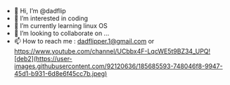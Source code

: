 - 👋 Hi, I’m @dadflip
- 👀 I’m interested in coding
- 🌱 I’m currently learning linux OS
- 💞️ I’m looking to collaborate on ...
- 📫 How to reach me : dadflipper.1@gmail.com or https://www.youtube.com/channel/UCbbx4F-LqcWE5t9BZ34_UPQ![deb2](https://user-images.githubusercontent.com/92120636/185685593-748046f8-9947-45d1-b931-6d8e6f45cc7b.jpeg)


<!---
dadflip/dadflip is a ✨ special ✨ repository because its `README.md` (this file) appears on your GitHub profile.
You can click the Preview link to take a look at your changes.
--->
